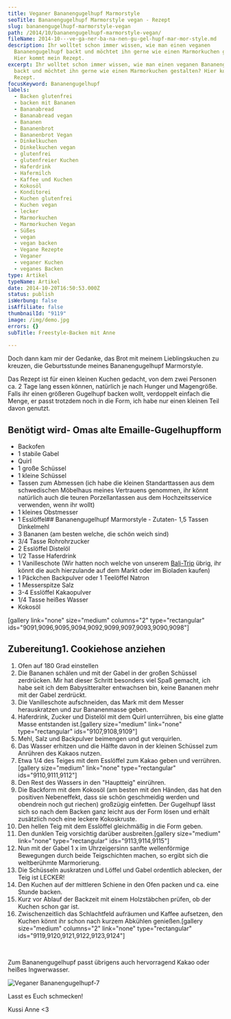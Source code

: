 ```yaml
---
title: Ve­ga­ner Ba­na­nen­gu­gel­hupf Mar­mor­style
seoTitle: Bananengugelhupf Marmorstyle vegan - Rezept
slug: bananengugelhupf-marmorstyle-vegan
path: /2014/10/bananengugelhupf-marmorstyle-vegan/
fileName: 2014-10---ve-ga-ner-ba-na-nen-gu-gel-hupf-mar-mor-style.md
description: Ihr wolltet schon immer wissen, wie man einen veganen
  Bananengugelhupf backt und möchtet ihn gerne wie einen Marmorkuchen gestalten?
  Hier kommt mein Rezept.
excerpt: Ihr wolltet schon immer wissen, wie man einen veganen Bananengugelhupf
  backt und möchtet ihn gerne wie einen Marmorkuchen gestalten? Hier kommt mein
  Rezept.
focusKeyword: Bananengugelhupf
labels:
  - Backen glutenfrei
  - backen mit Bananen
  - Bananabread
  - Bananabread vegan
  - Bananen
  - Bananenbrot
  - Bananenbrot Vegan
  - Dinkelkuchen
  - Dinkelkuchen vegan
  - glutenfrei
  - glutenfreier Kuchen
  - Haferdrink
  - Hafermilch
  - Kaffee und Kuchen
  - Kokosöl
  - Konditorei
  - Kuchen glutenfrei
  - Kuchen vegan
  - lecker
  - Marmorkuchen
  - Marmorkuchen Vegan
  - Süßes
  - vegan
  - vegan backen
  - Vegane Rezepte
  - Veganer
  - veganer Kuchen
  - veganes Backen
type: Artikel
typeName: Artikel
date: 2014-10-20T16:50:53.000Z
status: publish
isWerbung: false
isAffiliate: false
thumbnailId: "9119"
image: /img/demo.jpg
errors: {}
subTitle: Freestyle-Backen mit Anne
  
---
```


Doch dann kam mir der Gedanke, das Brot mit meinem Lieblingskuchen zu kreuzen,
die Geburtsstunde meines Bananengugelhupf Marmorstyle.

Das Rezept ist für einen kleinen Kuchen gedacht, von dem zwei Personen ca. 2
Tage lang essen können, natürlich je nach Hunger und Magengröße. Falls ihr einen
größeren Gugelhupf backen wollt, verdoppelt einfach die Menge, er passt trotzdem
noch in die Form, ich habe nur einen kleinen Teil davon genutzt.

## Benötigt wird- Omas alte Emaille-Gugelhupfform

- Backofen
- 1 stabile Gabel
- Quirl
- 1 große Schüssel
- 1 kleine Schüssel
- Tassen zum Abmessen (ich habe die kleinen Standarttassen aus dem schwedischen
  Möbelhaus meines Vertrauens genommen, ihr könnt natürlich auch die teuren
  Porzellantassen aus dem Hochzeitsservice verwenden, wenn ihr wollt)
- 1 kleines Obstmesser
- 1 Esslöffel## Bananengugelhupf Marmorstyle - Zutaten- 1,5 Tassen Dinkelmehl
- 3 Bananen (am besten welche, die schön weich sind)
- 3/4 Tasse Rohrohrzucker
- 2 Esslöffel Distelöl
- 1/2 Tasse Haferdrink
- 1 Vanilleschote (Wir hatten noch welche von unserem
  [Bali-Trip](//tag/bali-trip/) übrig, ihr könnt die auch hierzulande auf dem
  Markt oder im Bioladen kaufen)
- 1 Päckchen Backpulver oder 1 Teelöffel Natron
- 1 Messerspitze Salz
- 3-4 Esslöffel Kakaopulver
- 1/4 Tasse heißes Wasser
- Kokosöl

[gallery link="none" size="medium" columns="2" type="rectangular"
ids="9091,9096,9095,9094,9092,9099,9097,9093,9090,9098"]

## Zubereitung1. Cookiehose anziehen

1.  Ofen auf 180 Grad einstellen
1.  Die Bananen schälen und mit der Gabel in der großen Schüssel zerdrücken. Mir
    hat dieser Schritt besonders viel Spaß gemacht, ich habe seit ich dem
    Babysitteralter entwachsen bin, keine Bananen mehr mit der Gabel zerdrückt.
1.  Die Vanilleschote aufschneiden, das Mark mit dem Messer herauskratzen und
    zur Bananenmasse geben.
1.  Haferdrink, Zucker und Distelöl mit dem Quirl unterrühren, bis eine glatte
    Masse entstanden ist.[gallery size="medium" link="none" type="rectangular"
    ids="9107,9108,9109"]
1.  Mehl, Salz und Backpulver beimengen und gut verquirlen.
1.  Das Wasser erhitzen und die Hälfte davon in der kleinen Schüssel zum
    Anrühren des Kakaos nutzen.
1.  Etwa 1/4 des Teiges mit dem Esslöffel zum Kakao geben und verrühren.[gallery
    size="medium" link="none" type="rectangular" ids="9110,9111,9112"]
1.  Den Rest des Wassers in den "Hauptteig" einrühren.
1.  Die Backform mit dem Kokosöl (am besten mit den Händen, das hat den
    positiven Nebeneffekt, dass sie schön geschmeidig werden und obendrein noch
    gut riechen) großzügig einfetten. Der Gugelhupf lässt sich so nach dem
    Backen ganz leicht aus der Form lösen und erhält zusätzlich noch eine
    leckere Kokoskruste.
1.  Den hellen Teig mit dem Esslöffel gleichmäßig in die Form geben.
1.  Den dunklen Teig vorsichtig darüber ausbreiten.[gallery size="medium"
    link="none" type="rectangular" ids="9113,9114,9115"]
1.  Nun mit der Gabel 1 x im Uhrzeigersinn sanfte wellenförmige Bewegungen durch
    beide Teigschichten machen, so ergibt sich die weltberühmte Marmorierung.
1.  Die Schüsseln auskratzen und Löffel und Gabel ordentlich ablecken, der Teig
    ist LECKER!
1.  Den Kuchen auf der mittleren Schiene in den Ofen packen und ca. eine Stunde
    backen.
1.  Kurz vor Ablauf der Backzeit mit einem Holzstäbchen prüfen, ob der Kuchen
    schon gar ist.
1.  Zwischenzeitlich das Schlachtfeld aufräumen und Kaffee aufsetzen, den Kuchen
    könnt ihr schon nach kurzem Abkühlen genießen.[gallery size="medium"
    columns="2" link="none" type="rectangular"
    ids="9119,9120,9121,9122,9123,9124"]

&nbsp;

Zum Bananengugelhupf passt übrigens auch hervorragend Kakao oder heißes
Ingwerwasser.

![Veganer Bananengugelhupf-7](http://cardamonchai.com/wp-content/uploads/2014/10/veganer-bananengugelhupf-7-640x427.jpg)

Lasst es Euch schmecken!

Kussi Anne &lt;3

  